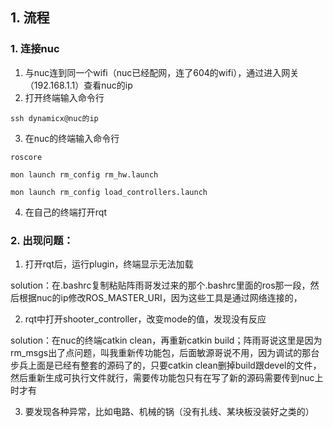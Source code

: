 ## 1. 流程

### 1. 连接nuc

1. 与nuc连到同一个wifi（nuc已经配网，连了604的wifi），通过进入网关（192.168.1.1）查看nuc的ip
2. 打开终端输入命令行

```
ssh dynamicx@nuc的ip
```

3. 在nuc的终端输入命令行

```
roscore

mon launch rm_config rm_hw.launch

mon launch rm_config load_controllers.launch
```

4. 在自己的终端打开rqt

### 2. 出现问题：

1. 打开rqt后，运行plugin，终端显示无法加载

solution：在.bashrc复制粘贴阵雨哥发过来的那个.bashrc里面的ros那一段，然后根据nuc的ip修改ROS_MASTER_URI，因为这些工具是通过网络连接的，

2. rqt中打开shooter_controller，改变mode的值，发现没有反应

solution：在nuc的终端catkin clean，再重新catkin build；阵雨哥说这里是因为rm_msgs出了点问题，叫我重新传功能包，后面敏源哥说不用，因为调试的那台步兵上面是已经有整套的源码了的，只要catkin clean删掉build跟devel的文件，然后重新生成可执行文件就行，需要传功能包只有在写了新的源码需要传到nuc上时才有

3. 要发现各种异常，比如电路、机械的锅（没有扎线、某块板没装好之类的）